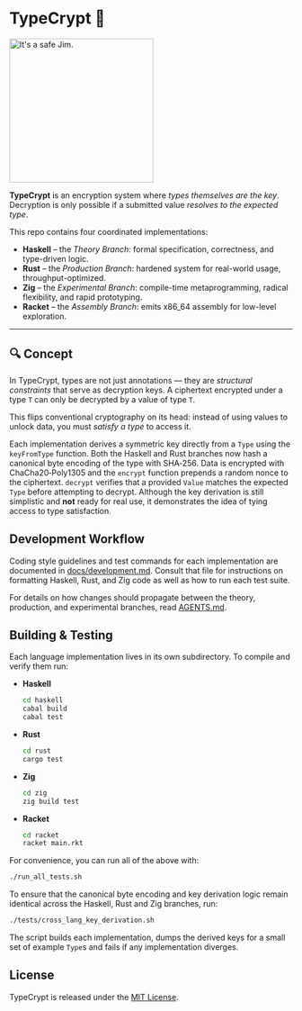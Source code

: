 # TypeCrypt 🔐
<img width="256" alt="It's a safe Jim." src="https://github.com/user-attachments/assets/31185a03-004d-4f1d-86eb-78678c44251f" />

**TypeCrypt** is an encryption system where *types themselves are the key*. Decryption is only possible if a submitted value *resolves to the expected type*.

This repo contains four coordinated implementations:

- **Haskell** – the *Theory Branch*: formal specification, correctness, and type-driven logic.
- **Rust** – the *Production Branch*: hardened system for real-world usage, throughput-optimized.
- **Zig** – the *Experimental Branch*: compile-time metaprogramming, radical flexibility, and rapid prototyping.
- **Racket** – the *Assembly Branch*: emits x86\_64 assembly for low-level exploration.

---

## 🔍 Concept

In TypeCrypt, types are not just annotations — they are *structural constraints* that serve as decryption keys. A ciphertext encrypted under a type `T` can only be decrypted by a value of type `T`.

This flips conventional cryptography on its head: instead of using values to unlock data, you must *satisfy a type* to access it.

Each implementation derives a symmetric key directly from a `Type` using the `keyFromType` function.  Both the Haskell and Rust branches now hash a canonical byte encoding of the type with SHA‑256.  Data is encrypted with ChaCha20‑Poly1305 and the `encrypt` function prepends a random nonce to the ciphertext.  `decrypt` verifies that a provided `Value` matches the expected `Type` before attempting to decrypt.  Although the key derivation is still simplistic and **not** ready for real use, it demonstrates the idea of tying access to type satisfaction.

## Development Workflow

Coding style guidelines and test commands for each implementation are documented in [docs/development.md](docs/development.md). Consult that file for instructions on formatting Haskell, Rust, and Zig code as well as how to run each test suite.

For details on how changes should propagate between the theory, production, and experimental branches, read [AGENTS.md](AGENTS.md).

## Building & Testing

Each language implementation lives in its own subdirectory. To compile and verify them run:

- **Haskell**
  ```bash
  cd haskell
  cabal build
  cabal test
  ```
- **Rust**
  ```bash
  cd rust
  cargo test
  ```
- **Zig**
  ```bash
  cd zig
  zig build test
  ```
- **Racket**
  ```bash
  cd racket
  racket main.rkt
  ```

For convenience, you can run all of the above with:

```bash
./run_all_tests.sh
```

To ensure that the canonical byte encoding and key derivation logic remain
identical across the Haskell, Rust and Zig branches, run:

```bash
./tests/cross_lang_key_derivation.sh
```
The script builds each implementation, dumps the derived keys for a small set of
example `Type`s and fails if any implementation diverges.

## License

TypeCrypt is released under the [MIT License](LICENSE).

